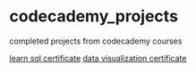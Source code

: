 # codecademy_projects
completed projects from codecademy courses

[learn sql certificate](https://www.codecademy.com/profiles/mokymok/certificates/042a4e5884e3eb6ea1f2a12be6abb851)
[data visualization certificate](https://www.codecademy.com/profiles/mokymok/certificates/5d24b4845808221825fadca1)
